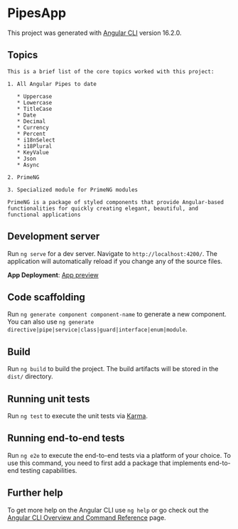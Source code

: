 # PipesApp

This project was generated with [Angular CLI](https://github.com/angular/angular-cli) version 16.2.0.

## Topics

```text
This is a brief list of the core topics worked with this project:

1. All Angular Pipes to date

   * Uppercase
   * Lowercase
   * TitleCase
   * Date
   * Decimal
   * Currency
   * Percent
   * i18nSelect
   * i18Plural
   * KeyValue
   * Json
   * Async

2. PrimeNG

3. Specialized module for PrimeNG modules

PrimeNG is a package of styled components that provide Angular-based functionalities for quickly creating elegant, beautiful, and functional applications
```

## Development server

Run `ng serve` for a dev server. Navigate to `http://localhost:4200/`. The application will automatically reload if you change any of the source files.

**App Deployment**: [App preview](https://angularpipesapp.netlify.app/)

## Code scaffolding

Run `ng generate component component-name` to generate a new component. You can also use `ng generate directive|pipe|service|class|guard|interface|enum|module`.

## Build

Run `ng build` to build the project. The build artifacts will be stored in the `dist/` directory.

## Running unit tests

Run `ng test` to execute the unit tests via [Karma](https://karma-runner.github.io).

## Running end-to-end tests

Run `ng e2e` to execute the end-to-end tests via a platform of your choice. To use this command, you need to first add a package that implements end-to-end testing capabilities.

## Further help

To get more help on the Angular CLI use `ng help` or go check out the [Angular CLI Overview and Command Reference](https://angular.io/cli) page.
